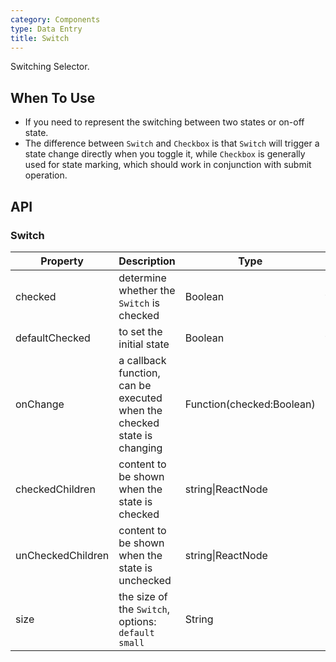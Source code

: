 ```yaml
---
category: Components
type: Data Entry
title: Switch
---
```


Switching Selector.

## When To Use

- If you need to represent the switching between two states or on-off state.
- The difference between `Switch` and `Checkbox` is that `Switch` will trigger a state change directly when you toggle it, while `Checkbox` is generally used for state marking, which should work in conjunction with submit operation.


## API

### Switch

Property | Description | Type | Default |
-----|-----|-----|------|
checked | determine whether the `Switch` is checked  | Boolean | false |
defaultChecked | to set the initial state | Boolean | false |
onChange | a callback function, can be executed when the checked state is changing | Function(checked:Boolean) | |
checkedChildren | content to be shown when the state is checked | string\|ReactNode  | |
unCheckedChildren | content to be shown when the state is unchecked | string\|ReactNode  | |
size | the size of the `Switch`, options: `default` `small` | String | default |
